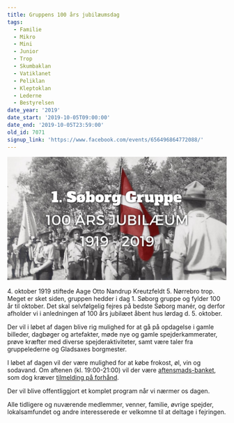 ```yaml
---
title: Gruppens 100 års jubilæumsdag
tags:
  - Familie
  - Mikro
  - Mini
  - Junior
  - Trop
  - Skumbaklan
  - Vatiklanet
  - Peliklan
  - Kleptoklan
  - Lederne
  - Bestyrelsen
date_year: '2019'
date_start: '2019-10-05T09:00:00'
date_end: '2019-10-05T23:59:00'
old_id: 7071
signup_link: 'https://www.facebook.com/events/656496864772088/'
---
```

![1. Søborgs 100 års Jubilæum. 1919 til 2019.](/img/100-fb-header.jpg)

4\. oktober 1919 stiftede Aage Otto Nandrup Kreutzfeldt 5. Nørrebro trop.
Meget er sket siden, gruppen hedder i dag 1. Søborg gruppe og fylder 100 år til oktober.
Det skal selvfølgelig fejres på bedste Søborg manér, og derfor afholder vi i anledningen af 100 års jubilæet åbent hus lørdag d. 5. oktober.

Der vil i løbet af dagen blive rig mulighed for at gå på opdagelse i gamle billeder, dagbøger og artefakter, møde nye og gamle spejderkammerater, prøve kræfter med diverse spejderaktiviteter, samt være taler fra gruppelederne og Gladsaxes borgmester.


I løbet af dagen vil der være mulighed for at købe frokost, øl, vin og sodavand. Om aftenen (kl. 19:00-21:00) vil der være [aftensmads-banket](https://medlem.dds.dk/event/id/21701/register), som dog kræver [tilmelding på forhånd](https://medlem.dds.dk/event/id/21701/register).


Der vil blive offentliggjort et komplet program når vi nærmer os dagen.


Alle tidligere og nuværende medlemmer, venner, familie, øvrige spejder, lokalsamfundet og andre interesserede er velkomne til at deltage i fejringen.
